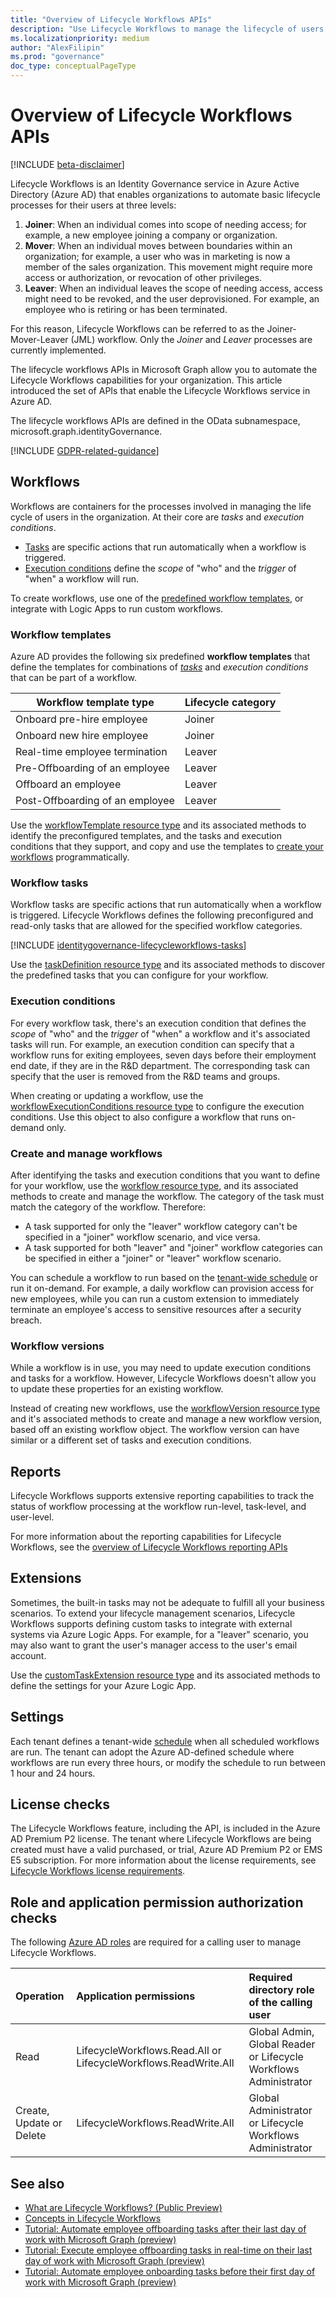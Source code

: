```yaml
---
title: "Overview of Lifecycle Workflows APIs"
description: "Use Lifecycle Workflows to manage the lifecycle of users in your organization."
ms.localizationpriority: medium
author: "AlexFilipin"
ms.prod: "governance"
doc_type: conceptualPageType
---
```


# Overview of Lifecycle Workflows APIs

[!INCLUDE [beta-disclaimer](../../includes/beta-disclaimer.md)]

Lifecycle Workflows is an Identity Governance service in Azure Active Directory (Azure AD) that enables organizations to automate basic lifecycle processes for their users at three levels:

1. **Joiner**: When an individual comes into scope of needing access; for example, a new employee joining a company or organization.
2. **Mover**: When an individual moves between boundaries within an organization; for example, a user who was in marketing is now a member of the sales organization. This movement might require more access or authorization, or revocation of other privileges.
3. **Leaver**: When an individual leaves the scope of needing access, access might need to be revoked, and the user deprovisioned. For example, an employee who is retiring or has been terminated.

For this reason, Lifecycle Workflows can be referred to as the Joiner-Mover-Leaver (JML) workflow. Only the *Joiner* and *Leaver* processes are currently implemented.

The lifecycle workflows APIs in Microsoft Graph allow you to automate the Lifecycle Workflows capabilities for your organization. This article introduced the set of APIs that enable the Lifecycle Workflows service in Azure AD.

The lifecycle workflows APIs are defined in the OData subnamespace, microsoft.graph.identityGovernance.

[!INCLUDE [GDPR-related-guidance](../../includes/gdpr-msgraph-export-note.md)]

## Workflows

Workflows are containers for the processes involved in managing the life cycle of users in the organization. At their core are *tasks* and *execution conditions*.

+ [Tasks](#workflow-tasks) are specific actions that run automatically when a workflow is triggered.
+ [Execution conditions](#execution-conditions) define the *scope* of "who" and the *trigger* of "when" a workflow will run.

To create workflows, use one of the [predefined workflow templates](#workflow-templates), or integrate with Logic Apps to run custom workflows.

<!-- Workflow templates, custom workflows, workflow versions, user attributes (employeeLeaveDateTime, other basic user properties), scheduling options (scheduled vs on-demand)-->

### Workflow templates

Azure AD provides the following six predefined **workflow templates** that define the templates for combinations of [*tasks*](#workflow-tasks) and *execution conditions* that can be part of a workflow.

| Workflow template type          | Lifecycle category |
|---------------------------------|--------------------|
| Onboard pre-hire employee       | Joiner             |
| Onboard new hire employee       | Joiner             |
| Real-time employee termination  | Leaver             |
| Pre-Offboarding of an employee  | Leaver             |
| Offboard an employee            | Leaver             |
| Post-Offboarding of an employee | Leaver             |

Use the [workflowTemplate resource type](identitygovernance-workflowtemplate.md) and its associated methods to identify the preconfigured templates, and the tasks and execution conditions that they support, and copy and use the templates to [create your workflows](#create-and-manage-workflows) programmatically.

### Workflow tasks

Workflow tasks are specific actions that run automatically when a workflow is triggered. Lifecycle Workflows defines the following preconfigured and read-only tasks that are allowed for the specified workflow categories.

[!INCLUDE [identitygovernance-lifecycleworkflows-tasks](../includes/identitygovernance-lifecycleworkflows-tasks.md)]

Use the [taskDefinition resource type](identitygovernance-taskdefinition.md) and its associated methods to discover the predefined tasks that you can configure for your workflow.

### Execution conditions

For every workflow task, there's an execution condition that defines the *scope* of "who" and the *trigger* of "when" a workflow and it's associated tasks will run. For example, an execution condition can specify that a workflow runs for exiting employees, seven days before their employment end date, if they are in the R&D department. The corresponding task can specify that the user is removed from the R&D teams and groups.

When creating or updating a workflow, use the [workflowExecutionConditions resource type](identitygovernance-workflowexecutionconditions.md) to configure the execution conditions. Use this object to also configure a workflow that runs on-demand only.

### Create and manage workflows

After identifying the tasks and execution conditions that you want to define for your workflow, use the [workflow resource type](identitygovernance-workflow.md), and its associated methods to create and manage the workflow. The category of the task must match the category of the workflow. Therefore:

+ A task supported for only the "leaver" workflow category can't be specified in a "joiner" workflow scenario, and vice versa.
+ A task supported for both "leaver" and "joiner" workflow categories can be specified in either a "joiner" or "leaver" workflow scenario.

You can schedule a workflow to run based on the [tenant-wide schedule](#settings) or run it on-demand. For example, a daily workflow can provision access for new employees, while you can run a custom extension to immediately terminate an employee's access to sensitive resources after a security breach.

### Workflow versions

While a workflow is in use, you may need to update execution conditions and tasks for a workflow. However, Lifecycle Workflows doesn't allow you to update these properties for an existing workflow.

Instead of creating new workflows, use the [workflowVersion resource type](identitygovernance-workflowversion.md) and it's associated methods to create and manage a new workflow version, based off an existing workflow object. The workflow version can have similar or a different set of tasks and execution conditions.

## Reports

Lifecycle Workflows supports extensive reporting capabilities to track the status of workflow processing at the workflow run-level, task-level, and user-level.

For more information about the reporting capabilities for Lifecycle Workflows, see the [overview of Lifecycle Workflows reporting APIs](identitygovernance-lifecycleworkflows-reporting-overview.md)
<!--Scope: user-level vs task-level vs run-level; Audit logs-->

## Extensions

Sometimes, the built-in tasks may not be adequate to fulfill all your business scenarios. To extend your lifecycle management scenarios, Lifecycle Workflows supports defining custom tasks to integrate with external systems via Azure Logic Apps. For example, for a "leaver" scenario, you may also want to grant the user's manager access to the user's email account.

Use the [customTaskExtension resource type](identitygovernance-customtaskextension.md) and its associated methods to define the settings for your Azure Logic App.

## Settings

Each tenant defines a tenant-wide [schedule](identitygovernance-lifecyclemanagementsettings.md) when all scheduled workflows are run. The tenant can adopt the Azure AD-defined schedule where workflows are run every three hours, or modify the schedule to run between 1 hour and 24 hours.

## License checks

The Lifecycle Workflows feature, including the API, is included in the Azure AD Premium P2 license. The tenant where Lifecycle Workflows are being created must have a valid purchased, or trial, Azure AD Premium P2 or EMS E5 subscription. For more information about the license requirements, see [Lifecycle Workflows license requirements](/azure/active-directory/governance/what-are-lifecycle-workflows.md#license-requirements).

## Role and application permission authorization checks

The following [Azure AD roles](/azure/active-directory/roles/permissions-reference) are required for a calling user to manage Lifecycle Workflows.

| Operation | Application permissions | Required directory role of the calling user |
|:------------------|:------------|:--------------------------------------------|
| Read | LifecycleWorkflows.Read.All or LifecycleWorkflows.ReadWrite.All | Global Admin, Global Reader or Lifecycle Workflows Administrator |
| Create, Update or Delete | LifecycleWorkflows.ReadWrite.All | Global Administrator or Lifecycle Workflows Administrator |

## See also

+ [What are Lifecycle Workflows? (Public Preview)](/azure/active-directory/governance/what-are-lifecycle-workflows)
+ [Concepts in Lifecycle Workflows](/azure/active-directory/governance/understanding-lifecycle-workflows)
+ [Tutorial: Automate employee offboarding tasks after their last day of work with Microsoft Graph (preview)](/azure/active-directory/governance/tutorial-scheduled-leaver-graph)
+ [Tutorial: Execute employee offboarding tasks in real-time on their last day of work with Microsoft Graph (preview)](/azure/active-directory/governance/tutorial-offboard-custom-workflow-graph)
+ [Tutorial: Automate employee onboarding tasks before their first day of work with Microsoft Graph (preview)](/azure/active-directory/governance/tutorial-onboard-custom-workflow-graph)